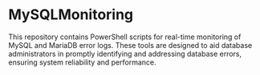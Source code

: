 # MySQLMonitoring
This repository contains PowerShell scripts for real-time monitoring of MySQL and MariaDB error logs. These tools are designed to aid database administrators in promptly identifying and addressing database errors, ensuring system reliability and performance.
